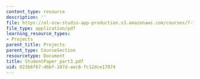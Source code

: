 ```yaml
---
content_type: resource
description: ''
file: https://ol-ocw-studio-app-production.s3.amazonaws.com/courses/7-13-experimental-microbial-genetics-fall-2003/023b6f67d6bf187daec8fc12dce17074_StudentPaper_part3.pdf
file_type: application/pdf
learning_resource_types:
- Projects
parent_title: Projects
parent_type: CourseSection
resourcetype: Document
title: StudentPaper_part3.pdf
uid: 023b6f67-d6bf-187d-aec8-fc12dce17074
---
```

